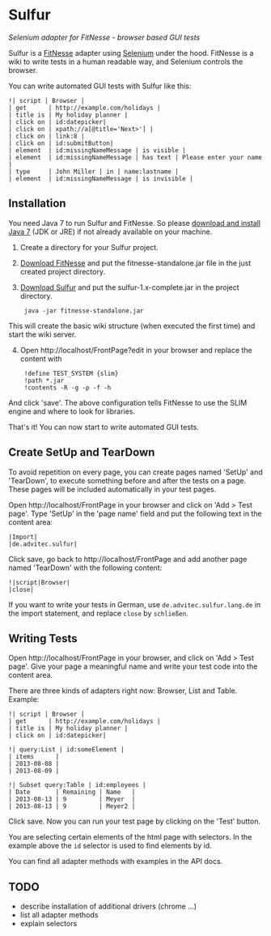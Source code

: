 Sulfur
======

*Selenium adapter for FitNesse - browser based GUI tests*

Sulfur is a [FitNesse](http://fitnesse.org/) adapter using [Selenium](http://docs.seleniumhq.org/)
under the hood. FitNesse is a wiki to write tests in a human readable way, and Selenium controls the
browser.

You can write automated GUI tests with Sulfur like this:

    !| script | Browser |
    | get      | http://example.com/holidays |
    | title is | My holiday planner |
    | click on | id:datepicker|
    | click on | xpath://a[@title='Next>'] |
    | click on | link:8 |
    | click on | id:submitButton|
    | element  | id:missingNameMessage | is visible |
    | element  | id:missingNameMessage | has text | Please enter your name |
    | type     | John Miller | in | name:lastname |
    | element  | id:missingNameMessage | is invisible |

Installation
------------

You need Java 7 to run Sulfur and FitNesse. So please [download and install 
Java 7](http://www.oracle.com/technetwork/java/javase/downloads/index.html) (JDK or JRE) if not 
already available on your machine.

1. Create a directory for your Sulfur project.
2. [Download FitNesse](http://fitnesse.org/FitNesseDownload) and put the fitnesse-standalone.jar file in the just created project directory.
3. [Download Sulfur](https://github.com/helmbold/sulfur/tree/master/target) and put the sulfur-1.x-complete.jar in the project directory.

        java -jar fitnesse-standalone.jar
This will create the basic wiki structure (when executed the first time) and start the wiki server.

4. Open http://localhost/FrontPage?edit in your browser and replace the content with

        !define TEST_SYSTEM {slim} 
        !path *.jar
        !contents -R -g -p -f -h
And click 'save'.
The above configuration tells FitNesse to use the SLIM engine and where to look for libraries.

That's it! You can now start to write automated GUI tests.

Create SetUp and TearDown
-------------------------

To avoid repetition on every page, you can create pages named 'SetUp' and 'TearDown', to execute something before and after the tests on a page. These pages will be included automatically in your test pages.

Open http://localhost/FrontPage in your browser and click on 'Add > Test page'. Type 'SetUp' in the 'page name' field and put the following text in the content area:

    |Import|
    |de.advitec.sulfur|

Click save, go back to http://localhost/FrontPage and add another  page named 'TearDown' with the following content:

    !|script|Browser|
    |close|

If you want to write your tests in German, use `de.advitec.sulfur.lang.de` in the import statement, and replace `close` by `schließen`.

Writing Tests
-------------

Open http://localhost/FrontPage in your browser, and click on 'Add > Test page'. Give your page a meaningful name and write your test code into the content area.

There are three kinds of adapters right now: Browser, List and Table. Example:

    !| script | Browser |
    | get      | http://example.com/holidays |
    | title is | My holiday planner |
    | click on | id:datepicker|

    !| query:List | id:someElement |
    | items      |
    | 2013-08-08 |
    | 2013-08-09 |

    !| Subset query:Table | id:employees |
    | Date       | Remaining | Name   | 
    | 2013-08-13 | 9         | Meyer  |
    | 2013-08-13 | 9         | Meyer2 |

Click save. Now you can run your test page by clicking on the 'Test' button.

You are selecting certain elements of the html page with selectors. In the example above the `id` selector is used to find elements by id. 

You can find all adapter methods with examples in the API docs.

TODO
----
* describe installation of additional drivers (chrome ...)
* list all adapter methods
* explain selectors
